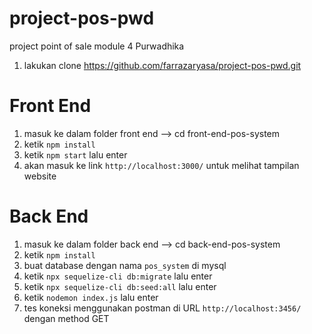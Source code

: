# project-pos-pwd
project point of sale module 4 Purwadhika

1. lakukan clone https://github.com/farrazaryasa/project-pos-pwd.git

# Front End
1. masuk ke dalam folder front end --> cd front-end-pos-system
2. ketik `npm install`
3. ketik `npm start` lalu enter
4. akan masuk ke link `http://localhost:3000/` untuk melihat tampilan website

# Back End
1. masuk ke dalam folder back end --> cd back-end-pos-system
2. ketik `npm install`
3. buat database dengan nama `pos_system` di mysql
4. ketik `npx sequelize-cli db:migrate` lalu enter
5. ketik `npx sequelize-cli db:seed:all` lalu enter
6. ketik `nodemon index.js` lalu enter
7. tes koneksi menggunakan postman di URL `http://localhost:3456/` dengan method GET
